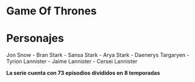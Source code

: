 # Game Of Thrones

# Personajes

Jon Snow -
Bran Stark -
Sansa Stark -
Arya Stark -
Daenerys Targaryen -
Tyrion Lannister -
Jaime Lannister -
Cersei Lannister 

**La serie cuenta con 73 episodios divididos en 8 temporadas**